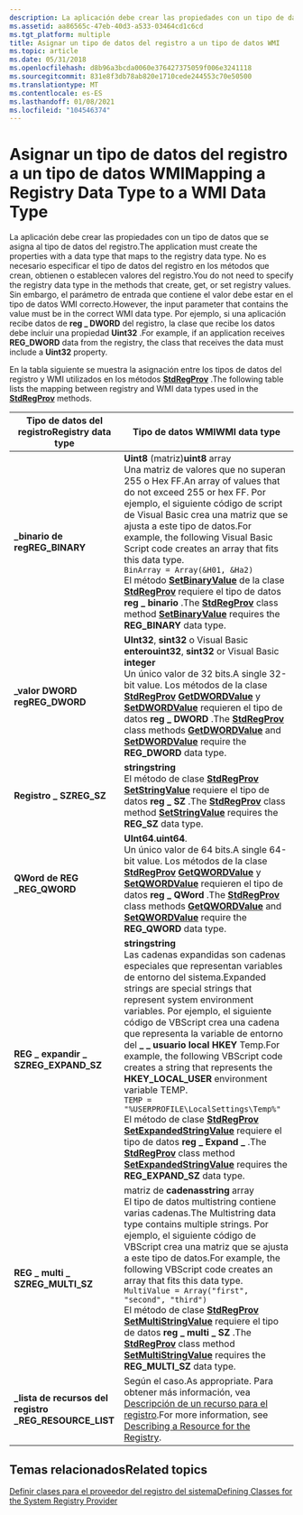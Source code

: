 ```yaml
---
description: La aplicación debe crear las propiedades con un tipo de datos que se asigna al tipo de datos del registro.
ms.assetid: aa86565c-47eb-40d3-a533-03464cd1c6cd
ms.tgt_platform: multiple
title: Asignar un tipo de datos del registro a un tipo de datos WMI
ms.topic: article
ms.date: 05/31/2018
ms.openlocfilehash: d8b96a3bcda0060e376427375059f006e3241118
ms.sourcegitcommit: 831e8f3db78ab820e1710cede244553c70e50500
ms.translationtype: MT
ms.contentlocale: es-ES
ms.lasthandoff: 01/08/2021
ms.locfileid: "104546374"
---
```

# <a name="mapping-a-registry-data-type-to-a-wmi-data-type"></a><span data-ttu-id="19165-103">Asignar un tipo de datos del registro a un tipo de datos WMI</span><span class="sxs-lookup"><span data-stu-id="19165-103">Mapping a Registry Data Type to a WMI Data Type</span></span>

<span data-ttu-id="19165-104">La aplicación debe crear las propiedades con un tipo de datos que se asigna al tipo de datos del registro.</span><span class="sxs-lookup"><span data-stu-id="19165-104">The application must create the properties with a data type that maps to the registry data type.</span></span> <span data-ttu-id="19165-105">No es necesario especificar el tipo de datos del registro en los métodos que crean, obtienen o establecen valores del registro.</span><span class="sxs-lookup"><span data-stu-id="19165-105">You do not need to specify the registry data type in the methods that create, get, or set registry values.</span></span> <span data-ttu-id="19165-106">Sin embargo, el parámetro de entrada que contiene el valor debe estar en el tipo de datos WMI correcto.</span><span class="sxs-lookup"><span data-stu-id="19165-106">However, the input parameter that contains the value must be in the correct WMI data type.</span></span> <span data-ttu-id="19165-107">Por ejemplo, si una aplicación recibe datos de **reg \_ DWORD** del registro, la clase que recibe los datos debe incluir una propiedad **Uint32** .</span><span class="sxs-lookup"><span data-stu-id="19165-107">For example, if an application receives **REG\_DWORD** data from the registry, the class that receives the data must include a **Uint32** property.</span></span>

<span data-ttu-id="19165-108">En la tabla siguiente se muestra la asignación entre los tipos de datos del registro y WMI utilizados en los métodos [**StdRegProv**](/previous-versions/windows/desktop/regprov/stdregprov) .</span><span class="sxs-lookup"><span data-stu-id="19165-108">The following table lists the mapping between registry and WMI data types used in the [**StdRegProv**](/previous-versions/windows/desktop/regprov/stdregprov) methods.</span></span>



| <span data-ttu-id="19165-109">Tipo de datos del registro</span><span class="sxs-lookup"><span data-stu-id="19165-109">Registry data type</span></span>      | <span data-ttu-id="19165-110">Tipo de datos WMI</span><span class="sxs-lookup"><span data-stu-id="19165-110">WMI data type</span></span>                                                                                                                                                                                                                                                                                                                                                                                                                                                                                                 |
|-------------------------|---------------------------------------------------------------------------------------------------------------------------------------------------------------------------------------------------------------------------------------------------------------------------------------------------------------------------------------------------------------------------------------------------------------------------------------------------------------------------------------------------------------|
| <span data-ttu-id="19165-111">**\_binario de reg**</span><span class="sxs-lookup"><span data-stu-id="19165-111">**REG\_BINARY**</span></span>         | <span data-ttu-id="19165-112">**Uint8** (matriz)</span><span class="sxs-lookup"><span data-stu-id="19165-112">**uint8** array</span></span><br/> <span data-ttu-id="19165-113">Una matriz de valores que no superan 255 o Hex FF.</span><span class="sxs-lookup"><span data-stu-id="19165-113">An array of values that do not exceed 255 or hex FF.</span></span> <span data-ttu-id="19165-114">Por ejemplo, el siguiente código de script de Visual Basic crea una matriz que se ajusta a este tipo de datos.</span><span class="sxs-lookup"><span data-stu-id="19165-114">For example, the following Visual Basic Script code creates an array that fits this data type.</span></span><br/> `BinArray = Array(&H01, &Ha2)`<br/> <span data-ttu-id="19165-115">El método [**SetBinaryValue**](/previous-versions/windows/desktop/regprov/setbinaryvalue-method-in-class-stdregprov) de la clase [**StdRegProv**](/previous-versions/windows/desktop/regprov/stdregprov) requiere el tipo de datos **reg \_ binario** .</span><span class="sxs-lookup"><span data-stu-id="19165-115">The [**StdRegProv**](/previous-versions/windows/desktop/regprov/stdregprov) class method [**SetBinaryValue**](/previous-versions/windows/desktop/regprov/setbinaryvalue-method-in-class-stdregprov) requires the **REG\_BINARY** data type.</span></span><br/>                                                                                          |
| <span data-ttu-id="19165-116">**\_valor DWORD reg**</span><span class="sxs-lookup"><span data-stu-id="19165-116">**REG\_DWORD**</span></span>          | <span data-ttu-id="19165-117">**UInt32**, **sint32** o Visual Basic **entero**</span><span class="sxs-lookup"><span data-stu-id="19165-117">**uint32**, **sint32** or Visual Basic **integer**</span></span><br/> <span data-ttu-id="19165-118">Un único valor de 32 bits.</span><span class="sxs-lookup"><span data-stu-id="19165-118">A single 32-bit value.</span></span> <span data-ttu-id="19165-119">Los métodos de la clase [**StdRegProv**](/previous-versions/windows/desktop/regprov/stdregprov) [**GetDWORDValue**](/previous-versions/windows/desktop/regprov/getdwordvalue-method-in-class-stdregprov) y [**SetDWORDValue**](/previous-versions/windows/desktop/regprov/setdwordvalue-method-in-class-stdregprov) requieren el tipo de datos **reg \_ DWORD** .</span><span class="sxs-lookup"><span data-stu-id="19165-119">The [**StdRegProv**](/previous-versions/windows/desktop/regprov/stdregprov) class methods [**GetDWORDValue**](/previous-versions/windows/desktop/regprov/getdwordvalue-method-in-class-stdregprov) and [**SetDWORDValue**](/previous-versions/windows/desktop/regprov/setdwordvalue-method-in-class-stdregprov) require the **REG\_DWORD** data type.</span></span><br/>                                                                                                                                                                  |
| <span data-ttu-id="19165-120">**Registro \_ SZ**</span><span class="sxs-lookup"><span data-stu-id="19165-120">**REG\_SZ**</span></span>             | <span data-ttu-id="19165-121">**string**</span><span class="sxs-lookup"><span data-stu-id="19165-121">**string**</span></span><br/> <span data-ttu-id="19165-122">El método de clase [**StdRegProv**](/previous-versions/windows/desktop/regprov/stdregprov) [**SetStringValue**](/previous-versions/windows/desktop/regprov/setstringvalue-method-in-class-stdregprov) requiere el tipo de datos **reg \_ SZ** .</span><span class="sxs-lookup"><span data-stu-id="19165-122">The [**StdRegProv**](/previous-versions/windows/desktop/regprov/stdregprov) class method [**SetStringValue**](/previous-versions/windows/desktop/regprov/setstringvalue-method-in-class-stdregprov) requires the **REG\_SZ** data type.</span></span><br/>                                                                                                                                                                                                                                                                                                            |
| <span data-ttu-id="19165-123">**QWord de REG \_**</span><span class="sxs-lookup"><span data-stu-id="19165-123">**REG\_QWORD**</span></span>          | <span data-ttu-id="19165-124">**UInt64**.</span><span class="sxs-lookup"><span data-stu-id="19165-124">**uint64**.</span></span><br/> <span data-ttu-id="19165-125">Un único valor de 64 bits.</span><span class="sxs-lookup"><span data-stu-id="19165-125">A single 64-bit value.</span></span> <span data-ttu-id="19165-126">Los métodos de la clase [**StdRegProv**](/previous-versions/windows/desktop/regprov/stdregprov) [**GetQWORDValue**](/previous-versions/windows/desktop/regprov/getqwordvalue-method-in-class-stdregprov) y [**SetQWORDValue**](/previous-versions/windows/desktop/regprov/setqwordvalue-method-in-class-stdregprov) requieren el tipo de datos **reg \_ QWord** .</span><span class="sxs-lookup"><span data-stu-id="19165-126">The [**StdRegProv**](/previous-versions/windows/desktop/regprov/stdregprov) class methods [**GetQWORDValue**](/previous-versions/windows/desktop/regprov/getqwordvalue-method-in-class-stdregprov) and [**SetQWORDValue**](/previous-versions/windows/desktop/regprov/setqwordvalue-method-in-class-stdregprov) require the **REG\_QWORD** data type.</span></span><br/>                                                                                                                                                                                                         |
| <span data-ttu-id="19165-127">**REG \_ expandir \_ SZ**</span><span class="sxs-lookup"><span data-stu-id="19165-127">**REG\_EXPAND\_SZ**</span></span>     | <span data-ttu-id="19165-128">**string**</span><span class="sxs-lookup"><span data-stu-id="19165-128">**string**</span></span><br/> <span data-ttu-id="19165-129">Las cadenas expandidas son cadenas especiales que representan variables de entorno del sistema.</span><span class="sxs-lookup"><span data-stu-id="19165-129">Expanded strings are special strings that represent system environment variables.</span></span> <span data-ttu-id="19165-130">Por ejemplo, el siguiente código de VBScript crea una cadena que representa la variable de entorno del **\_ \_ usuario local HKEY** Temp.</span><span class="sxs-lookup"><span data-stu-id="19165-130">For example, the following VBScript code creates a string that represents the **HKEY\_LOCAL\_USER** environment variable TEMP.</span></span><br/> `TEMP = "%USERPROFILE\LocalSettings\Temp%"`<br/> <span data-ttu-id="19165-131">El método de clase [**StdRegProv**](/previous-versions/windows/desktop/regprov/stdregprov) [**SetExpandedStringValue**](/previous-versions/windows/desktop/regprov/setexpandedstringvalue-method-in-class-stdregprov) requiere el tipo de datos **reg \_ Expand \_** .</span><span class="sxs-lookup"><span data-stu-id="19165-131">The [**StdRegProv**](/previous-versions/windows/desktop/regprov/stdregprov) class method [**SetExpandedStringValue**](/previous-versions/windows/desktop/regprov/setexpandedstringvalue-method-in-class-stdregprov) requires the **REG\_EXPAND\_SZ** data type.</span></span><br/> |
| <span data-ttu-id="19165-132">**REG \_ multi \_ SZ**</span><span class="sxs-lookup"><span data-stu-id="19165-132">**REG\_MULTI\_SZ**</span></span>      | <span data-ttu-id="19165-133">matriz de **cadenas**</span><span class="sxs-lookup"><span data-stu-id="19165-133">**string** array</span></span><br/> <span data-ttu-id="19165-134">El tipo de datos multistring contiene varias cadenas.</span><span class="sxs-lookup"><span data-stu-id="19165-134">The Multistring data type contains multiple strings.</span></span> <span data-ttu-id="19165-135">Por ejemplo, el siguiente código de VBScript crea una matriz que se ajusta a este tipo de datos.</span><span class="sxs-lookup"><span data-stu-id="19165-135">For example, the following VBScript code creates an array that fits this data type.</span></span><br/> `MultiValue = Array("first", "second", "third")`<br/> <span data-ttu-id="19165-136">El método de clase [**StdRegProv**](/previous-versions/windows/desktop/regprov/stdregprov) [**SetMultiStringValue**](/previous-versions/windows/desktop/regprov/setmultistringvalue-method-in-class-stdregprov) requiere el tipo de datos **reg \_ multi \_ SZ** .</span><span class="sxs-lookup"><span data-stu-id="19165-136">The [**StdRegProv**](/previous-versions/windows/desktop/regprov/stdregprov) class method [**SetMultiStringValue**](/previous-versions/windows/desktop/regprov/setmultistringvalue-method-in-class-stdregprov) requires the **REG\_MULTI\_SZ** data type.</span></span><br/>                                                                     |
| <span data-ttu-id="19165-137">**\_lista de recursos del registro \_**</span><span class="sxs-lookup"><span data-stu-id="19165-137">**REG\_RESOURCE\_LIST**</span></span> | <span data-ttu-id="19165-138">Según el caso.</span><span class="sxs-lookup"><span data-stu-id="19165-138">As appropriate.</span></span> <span data-ttu-id="19165-139">Para obtener más información, vea [Descripción de un recurso para el registro](describing-a-resource-for-the-registry.md).</span><span class="sxs-lookup"><span data-stu-id="19165-139">For more information, see [Describing a Resource for the Registry](describing-a-resource-for-the-registry.md).</span></span><br/>                                                                                                                                                                                                                                                                                                                                                                    |



 

## <a name="related-topics"></a><span data-ttu-id="19165-140">Temas relacionados</span><span class="sxs-lookup"><span data-stu-id="19165-140">Related topics</span></span>

<dl> <dt>

[<span data-ttu-id="19165-141">Definir clases para el proveedor del registro del sistema</span><span class="sxs-lookup"><span data-stu-id="19165-141">Defining Classes for the System Registry Provider</span></span>](defining-classes-for-the-system-registry-provider.md)
</dt> </dl>

 

